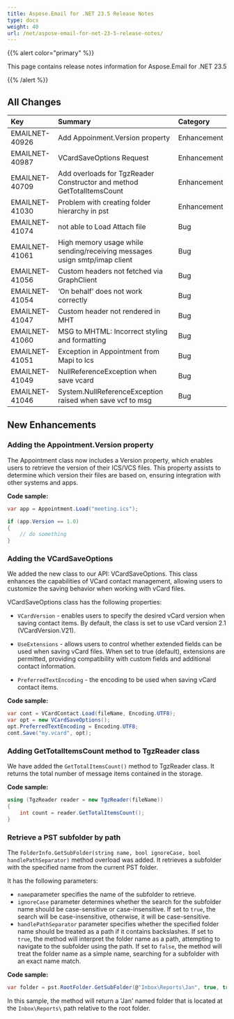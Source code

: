 ```yaml
---
title: Aspose.Email for .NET 23.5 Release Notes
type: docs
weight: 40
url: /net/aspose-email-for-net-23-5-release-notes/
---
```


{{% alert color="primary" %}}

This page contains release notes information for Aspose.Email for .NET 23.5

{{% /alert %}}

## **All Changes**

|**Key**|**Summary**|**Category**|
| :- | :- | :- |
|EMAILNET-40926|Add Appoinment.Version property|Enhancement|
|EMAILNET-40987|VCardSaveOptions Request|Enhancement|
|EMAILNET-40709|Add overloads for TgzReader Constructor and method GetTotalItemsCount|Enhancement|
|EMAILNET-41030|Problem with creating folder hierarchy in pst|Enhancement|
|EMAILNET-41074|not able to Load Attach file|Bug|
|EMAILNET-41061|High memory usage while sending/receiving messages usign smtp/imap client|Bug|
|EMAILNET-41056|Custom headers not fetched via GraphClient|Bug|
|EMAILNET-41054|‘On behalf’ does not work correctly|Bug|
|EMAILNET-41047|Custom header not rendered in MHT|Bug|
|EMAILNET-41060|MSG to MHTML: Incorrect styling and formatting|Bug|
|EMAILNET-41051|Exception in Appointment from Mapi to Ics|Bug|
|EMAILNET-41049|NullReferenceException when save vcard|Bug|
|EMAILNET-41046|System.NullReferenceException raised when save vcf to msg|Bug|

## **New Enhancements**

### **Adding the Appointment.Version property**

The Appointment class now includes a Version property, which enables users to retrieve the version of their ICS/VCS files. This property assists to determine which version their files are based on, ensuring integration with other systems and apps.

**Code sample:**

```cs
var app = Appointment.Load("meeting.ics");

if (app.Version == 1.0)
{
    // do something
}
```

### **Adding the VCardSaveOptions**

We added the new class to our API: VCardSaveOptions. This class enhances the capabilities of VCard contact management, allowing users to customize the saving behavior when working with vCard files.

VCardSaveOptions class has the following properties:

- `VCardVersion` - enables users to specify the desired vCard version when saving contact items. By default, the class is set to use vCard version 2.1 (VCardVersion.V21).

- `UseExtensions` - allows users to control whether extended fields can be used when saving vCard files. When set to true (default), extensions are permitted, providing compatibility with custom fields and additional contact information.

- `PreferredTextEncoding` - the encoding to be used when saving vCard contact items.


**Code sample:**

```cs
var cont = VCardContact.Load(fileName, Encoding.UTF8);
var opt = new VCardSaveOptions();
opt.PreferredTextEncoding = Encoding.UTF8;
cont.Save("my.vcard", opt);
```

### **Adding GetTotalItemsCount method to TgzReader class**

We have added the `GetTotalItemsCount()` method to TgzReader class. It returns the total number of message items contained in the storage.

**Code sample:**

```cs
using (TgzReader reader = new TgzReader(fileName))
{
    int count = reader.GetTotalItemsCount();
}
```

### **Retrieve a PST subfolder by path**

The `FolderInfo.GetSubFolder(string name, bool ignoreCase, bool handlePathSeparator)` method overload was added. It retrieves a subfolder with the specified name from the current PST folder.

It has the following parameters:

- `name`parameter specifies the name of the subfolder to retrieve.
- `ignoreCase` parameter determines whether the search for the subfolder name should be case-sensitive or case-insensitive. If set to `true`, the search will be case-insensitive, otherwise, it will be case-sensitive.
- `handlePathSeparator` parameter specifies whether the specified folder name should be treated as a path if it contains backslashes. If set to `true`, the method will interpret the folder name as a path, attempting to navigate to the subfolder using the path. If set to `false`, the method will treat the folder name as a simple name, searching for a subfolder with an exact name match.

**Code sample:**

```cs
var folder = pst.RootFolder.GetSubFolder(@"Inbox\Reports\Jan", true, true);
```

In this sample, the method will return a 'Jan' named folder that is located at the `Inbox\Reports\` path relative to the root folder.
